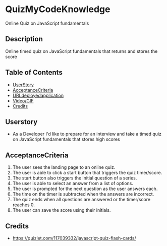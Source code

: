 # QuizMyCodeKnowledge
Online Quiz on JavaScript fundamentals 

## Description 

Online timed quiz on JavaScript fundamentals that returns and stores the score 

## Table of Contents 

- [UserStory](#Userstory)
- [AcceptanceCriteria](#AcceptanceCriteria)
- [URLdeployedapplication](#URLdeployedapplication)
- [Video/GIF](#Videogif)
- [Credits](#Credits)

## Userstory
- As a Developer I'd like to prepare for an interview and take a timed quiz on JavaScript fundamentals that stores high scores

## AcceptanceCriteria 
1. The user sees the landing page to an online quiz.
2. The user is able to click a start button that triggers the quiz timer/score.
3. The start button also triggers the initial question of a series.
4. The user is able to select an answer from a list of options.
5. The user is prompted for the next question as the user answers each. 
6. The time on the timer is subtracted when the answers are incorrect.
7. The quiz ends when all questions are answered or the timer/score reaches 0.
8. The user can save the score using their initials. 


## Credits 
- https://quizlet.com/117039332/javascript-quiz-flash-cards/ 

